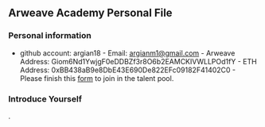 ## Arweave Academy Personal File
### Personal information
- github account: argian18 - Email: argianm1@gmail.com - Arweave Address: Giom6Nd1YwjgF0eDDBZf3r8O6b2EAMCKIVWLLPOd1fY - ETH  Address: 0xBB438aB9e8DbE43E690De822EFc09182F41402C0 - Please 
finish this 
[form](https://docs.google.com/forms/d/e/1FAIpQLSfWA5fIIcBgmRppm3jNz5vmf9Mai_QMVil-2pO4r7YKn_Zhtw/viewform?usp=sf_link) 
to join in the talent pool.
### Introduce Yourself

.